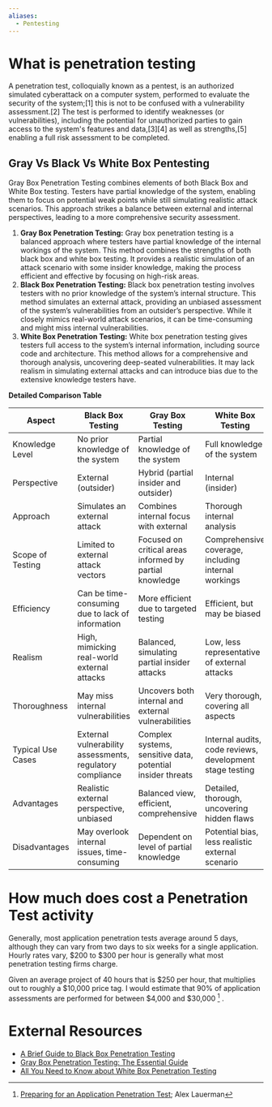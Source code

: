 ```yaml
---
aliases:
  - Pentesting
---
```

# What is penetration testing

A penetration test, colloquially known as a pentest, is an authorized simulated cyberattack on a computer system, performed to evaluate the security of the system;[1] this is not to be confused with a vulnerability assessment.[2] The test is performed to identify weaknesses (or vulnerabilities), including the potential for unauthorized parties to gain access to the system's features and data,[3][4] as well as strengths,[5] enabling a full risk assessment to be completed.

## Gray Vs Black Vs White Box Pentesting

Gray Box Penetration Testing combines elements of both Black Box and White Box testing. Testers have partial knowledge of the system, enabling them to focus on potential weak points while still simulating realistic attack scenarios. This approach strikes a balance between external and internal perspectives, leading to a more comprehensive security assessment.

1. **Gray Box Penetration Testing:** Gray box penetration testing is a balanced approach where testers have partial knowledge of the internal workings of the system. This method combines the strengths of both black box and white box testing. It provides a realistic simulation of an attack scenario with some insider knowledge, making the process efficient and effective by focusing on high-risk areas.
2. **Black Box Penetration Testing:** Black box penetration testing involves testers with no prior knowledge of the system’s internal structure. This method simulates an external attack, providing an unbiased assessment of the system’s vulnerabilities from an outsider’s perspective. While it closely mimics real-world attack scenarios, it can be time-consuming and might miss internal vulnerabilities.
3. **White Box Penetration Testing:** White box penetration testing gives testers full access to the system’s internal information, including source code and architecture. This method allows for a comprehensive and thorough analysis, uncovering deep-seated vulnerabilities. It may lack realism in simulating external attacks and can introduce bias due to the extensive knowledge testers have.

**Detailed Comparison Table**

| **Aspect**        | **Black Box Testing**                                     | **Gray Box Testing**                                       | **White Box Testing**                                    |
| ----------------- | --------------------------------------------------------- | ---------------------------------------------------------- | -------------------------------------------------------- |
| Knowledge Level   | No prior knowledge of the system                          | Partial knowledge of the system                            | Full knowledge of the system                             |
| Perspective       | External (outsider)                                       | Hybrid (partial insider and outsider)                      | Internal (insider)                                       |
| Approach          | Simulates an external attack                              | Combines internal focus with external                      | Thorough internal analysis                               |
| Scope of Testing  | Limited to external attack vectors                        | Focused on critical areas informed by partial knowledge    | Comprehensive coverage, including internal workings      |
| Efficiency        | Can be time-consuming due to lack of information          | More efficient due to targeted testing                     | Efficient, but may be biased                             |
| Realism           | High, mimicking real-world external attacks               | Balanced, simulating partial insider attacks               | Low, less representative of external attacks             |
| Thoroughness      | May miss internal vulnerabilities                         | Uncovers both internal and external vulnerabilities        | Very thorough, covering all aspects                      |
| Typical Use Cases | External vulnerability assessments, regulatory compliance | Complex systems, sensitive data, potential insider threats | Internal audits, code reviews, development stage testing |
| Advantages        | Realistic external perspective, unbiased                  | Balanced view, efficient, comprehensive                    | Detailed, thorough, uncovering hidden flaws              |
|Disadvantages|May overlook internal issues, time-consuming|Dependent on level of partial knowledge|Potential bias, less realistic external scenario|

# How much does cost a Penetration Test activity

Generally, most application penetration tests average around 5 days, although they can vary from two days to six weeks for a single application. Hourly rates vary, $200 to $300 per hour is generally what most penetration testing firms charge.  

Given an average project of 40 hours that is $250 per hour, that multiplies out to roughly a $10,000 price tag. I would estimate that 90% of application assessments are performed for between $4,000 and $30,000 [^pt-cost] . 

[^pt-cost]: [Preparing for an Application Penetration Test](../../Readwise/Articles/Alex%20Lauerman%20-%20Preparing%20for%20an%20Application%20Penetration%20Test.md); Alex Lauerman

# External Resources

- [A Brief Guide to Black Box Penetration Testing](https://blog.securelayer7.net/black-box-penetration-testing/) 
- [Gray Box Penetration Testing: The Essential Guide](https://blog.securelayer7.net/gray-box-penetration-testing/)
- [All You Need to Know about White Box Penetration Testing](https://blog.securelayer7.net/white-box-penetration-testing/)

